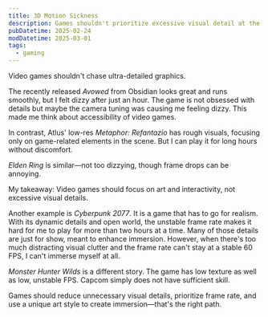 ```yaml
---
title: 3D Motion Sickness
description: Games shouldn't prioritize excessive visual detail at the cost of performance and comfort
pubDatetime: 2025-02-24
modDatetime: 2025-03-01
tags:
  - gaming
---
```


Video games shouldn't chase ultra-detailed graphics.

The recently released _Avowed_ from Obsidian looks great and runs smoothly, but I felt dizzy after just an hour.
The game is not obsessed with details but maybe the camera tuning was causing me feeling dizzy.
This made me think about accessibility of video games.

In contrast, Atlus' low-res _Metaphor: Refantazio_ has rough visuals, focusing only on game-related elements in the scene. But I can play it for long hours without discomfort.

_Elden Ring_ is similar—not too dizzying, though frame drops can be annoying.

My takeaway: Video games should focus on art and interactivity, not excessive visual details.

Another example is _Cyberpunk 2077_. It is a game that has to go for realism.
With its dynamic details and open world, the unstable frame rate makes it hard for me to play for more than two hours at a time. Many of those details are just for show, meant to enhance immersion.
However, when there's too much distracting visual clutter and the frame rate can't stay at a stable 60 FPS, I can't immerse myself at all.

_Monster Hunter Wilds_ is a different story. The game has low texture as well as low, unstable FPS. Capcom simply does not have sufficient skill.

Games should reduce unnecessary visual details, prioritize frame rate, and use a unique art style to create immersion—that's the right path.
